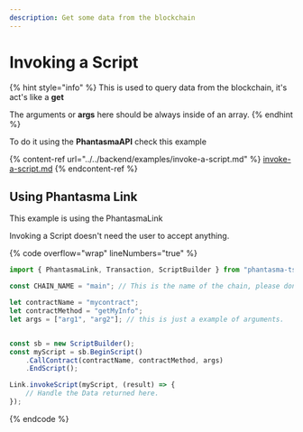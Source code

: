 ```yaml
---
description: Get some data from the blockchain
---
```


# Invoking a Script

{% hint style="info" %}
This is used to query data from the blockchain, it's act's like a **get**

The arguments or **args** here should be always inside of an array.
{% endhint %}

To do it using the **PhantasmaAPI** check this example

{% content-ref url="../../backend/examples/invoke-a-script.md" %}
[invoke-a-script.md](../../backend/examples/invoke-a-script.md)
{% endcontent-ref %}

## Using Phantasma Link

This example is using the PhantasmaLink

Invoking a Script doesn't need the user to accept anything.

{% code overflow="wrap" lineNumbers="true" %}
```typescript
import { PhantasmaLink, Transaction, ScriptBuilder } from "phantasma-ts";

const CHAIN_NAME = "main"; // This is the name of the chain, please don't change it.

let contractName = "mycontract";
let contractMethod = "getMyInfo";
let args = ["arg1", "arg2"]; // this is just a example of arguments.


const sb = new ScriptBuilder();
const myScript = sb.BeginScript()
    .CallContract(contractName, contractMethod, args)
    .EndScript();

Link.invokeScript(myScript, (result) => {
    // Handle the Data returned here.
});

```
{% endcode %}
